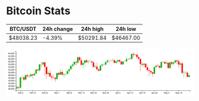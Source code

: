 # Bitcoin Stats

BTC/USDT|24h change|24h high|24h low|
|---|---|---|---|
|$48038.23|-4.39%|$50291.84|$46467.00|

<img src="./chart.svg">
